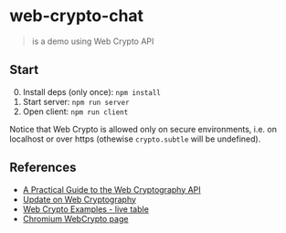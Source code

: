 # web-crypto-chat

> is a demo using Web Crypto API

## Start

0. Install deps (only once): `npm install`
1. Start server: `npm run server`
2. Open client: `npm run client`

Notice that Web Crypto is allowed only on secure environments, i.e. on localhost or over https (othewise `crypto.subtle` will be undefined).

## References

- [A Practical Guide to the Web Cryptography API](https://dev.to/voraciousdev/a-practical-guide-to-the-web-cryptography-api-4o8n)
- [Update on Web Cryptography](https://webkit.org/blog/7790/update-on-web-cryptography/)
- [Web Crypto Examples - live table](https://diafygi.github.io/webcrypto-examples/)
- [Chromium WebCrypto page](https://www.chromium.org/blink/webcrypto)
